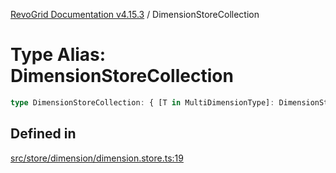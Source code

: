 [RevoGrid Documentation v4.15.3](README.md) / DimensionStoreCollection

# Type Alias: DimensionStoreCollection

```ts
type DimensionStoreCollection: { [T in MultiDimensionType]: DimensionStore };
```

## Defined in

[src/store/dimension/dimension.store.ts:19](https://github.com/revolist/revogrid/blob/0f25b4576d7b148a35319cded1f6d62c5f4ebd98/src/store/dimension/dimension.store.ts#L19)
